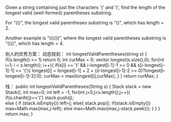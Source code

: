 Given a string containing just the characters '(' and ')', find the length of the longest valid (well-formed) parentheses substring.

For "(()", the longest valid parentheses substring is "()", which has length = 2.

Another example is ")()())", where the longest valid parentheses substring is "()()", which has length = 4.


别人的优秀方案：
动态规划：
int longestValidParentheses(string s) {
        if(s.length() <= 1) return 0;
        int curMax = 0;
        vector<int> longest(s.size(),0);
        for(int i=1; i < s.length(); i++){
            if(s[i] == ')' && i-longest[i-1]-1 >= 0 && s[i-longest[i-1]-1] == '('){
                    longest[i] = longest[i-1] + 2 + ((i-longest[i-1]-2 >= 0)?longest[i-longest[i-1]-2]:0);
                    curMax = max(longest[i],curMax);
            }
        }
        return curMax;
    }

栈：
public int longestValidParentheses(String s) {
    Stack<Integer> stack = new Stack<Integer>();
    int max=0;
    int left = -1;
    for(int j=0;j<s.length();j++){
        if(s.charAt(j)=='(') stack.push(j);            
        else {
            if (stack.isEmpty()) left=j;
            else{
                stack.pop();
                if(stack.isEmpty()) max=Math.max(max,j-left);
                else max=Math.max(max,j-stack.peek());
               }
            }
        }
    return max;
}